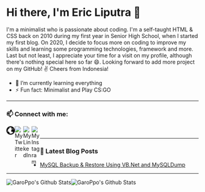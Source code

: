 # Hi there, I'm Eric Liputra 👋

I'm a minimalist who is passionate about coding. I'm a self-taught HTML & CSS back on 2010 during my first year in Senior High School, when I started my first blog. On 2020, I decide to focus more on coding to improve my skills and learning some programming technologies, framework and more. Last but not least, I appreciate your time for a visit on my profile, although there's nothing special here so far 😄. Looking forward to add more project on my GitHub! ✌️ Cheers from Indonesia!

- 🌱 I’m currently learning everything
- ⚡ Fun fact: Minimalist and Play CS:GO

---

### 📫 Connect with me:

[<img align="left" alt="My Website" width="22px" src="https://raw.githubusercontent.com/iconic/open-iconic/master/svg/globe.svg" />](https://www.ericliputra.com)
[<img align="left" alt="My Twitter" width="22px" src="https://cdn.jsdelivr.net/npm/simple-icons@v3/icons/facebook.svg" />](https://www.facebook.com/EricLiputra)
[<img align="left" alt="My LinkedIn" width="22px" src="https://cdn.jsdelivr.net/npm/simple-icons@v3/icons/linkedin.svg" />](https://www.linkedin.com/in/EricLiputra)
[<img align="left" alt="My Instagram" width="22px" src="https://cdn.jsdelivr.net/npm/simple-icons@v3/icons/instagram.svg" />](https://www.instagram.com/ericliputra/)

<br />

---

### 📕 Latest Blog Posts
- [MySQL Backup & Restore Using VB.Net and MySQLDump](https://ericliputra.com/project/mysql-backup-restore-vb-net-mysqldump/)

---

<img align="left" alt="GaroPpo's Github Stats" src="https://github-readme-stats.vercel.app/api?username=GaroPpo&show_icons=true" />
<img align="left" alt="GaroPpo's Github Stats" src="https://github-readme-stats.vercel.app/api/top-langs/?username=GaroPpo" />

<!--
**GaroPpo/GaroPpo** is a ✨ _special_ ✨ repository because its `README.md` (this file) appears on your GitHub profile.

Here are some ideas to get you started:

- 🔭 I’m currently working on ...
- 🌱 I’m currently learning ...
- 👯 I’m looking to collaborate on ...
- 🤔 I’m looking for help with ...
- 💬 Ask me about ...
- 📫 How to reach me: ...
- 😄 Pronouns: ...
- ⚡ Fun fact: ...

### Languages and Tools:

<img align="left" alt="Visual Studio Code" width="26px" src="https://raw.githubusercontent.com/github/explore/80688e429a7d4ef2fca1e82350fe8e3517d3494d/topics/visual-studio-code/visual-studio-code.png" />
<img align="left" alt="HTML5" width="26px" src="https://raw.githubusercontent.com/github/explore/80688e429a7d4ef2fca1e82350fe8e3517d3494d/topics/html/html.png" />
<img align="left" alt="CSS3" width="26px" src="https://raw.githubusercontent.com/github/explore/80688e429a7d4ef2fca1e82350fe8e3517d3494d/topics/css/css.png" />
<img align="left" alt="MySQL" width="26px" src="https://raw.githubusercontent.com/github/explore/80688e429a7d4ef2fca1e82350fe8e3517d3494d/topics/mysql/mysql.png" />
<img align="left" alt="GitHub" width="26px" src="https://raw.githubusercontent.com/github/explore/78df643247d429f6cc873026c0622819ad797942/topics/github/github.png" />

<br />

---

-->
